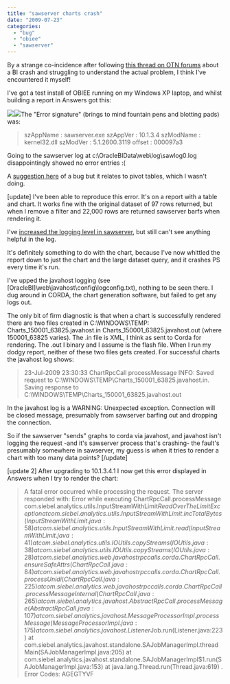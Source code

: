 ```yaml
---
title: "sawserver charts crash"
date: "2009-07-23"
categories: 
  - "bug"
  - "obiee"
  - "sawserver"
---
```


By a strange co-incidence after following [this thread on OTN forums](http://forums.oracle.com/forums/thread.jspa?threadID=931547&tstart=0) about a BI crash and struggling to understand the actual problem, I think I've encountered it myself!

I've got a test install of OBIEE running on my Windows XP laptop, and whilst building a report in Answers got this:

[![](/images/rnm1978/crash1.png)](http://2.bp.blogspot.com/_RCx_EVJpczQ/SmiDrEorbbI/AAAAAAAAGcg/OPGwTLXXg8k/s1600/crash1.png)[![](/images/rnm1978/crash2.png)](http://3.bp.blogspot.com/_RCx_EVJpczQ/SmiDrfJnsVI/AAAAAAAAGco/eWpXEVMu92g/s1600/crash2.png)The "Error signature" (brings to mind fountain pens and blotting pads) was:

> szAppName : sawserver.exe szAppVer : 10.1.3.4 szModName : kernel32.dll szModVer : 5.1.2600.3119 offset : 000097a3

Going to the sawserver log at c:\\OracleBIData\\web\\log\\sawlog0.log disappointingly showed no error entries :(

A [suggestion here](http://forums.oracle.com/forums/thread.jspa?messageID=3182076) of a bug but it relates to pivot tables, which I wasn't doing.

\[update\] I've been able to reproduce this error. It's on a report with a table and chart. It works fine with the original dataset of 97 rows returned, but when I remove a filter and 22,000 rows are returned sawserver barfs when rendering it.

I've [increased the logging level in sawserver](http://rnm1978.blogspot.com/2009/07/sawserver-logging-configuration.html), but still can't see anything helpful in the log.

It's definitely something to do with the chart, because I've now whittled the report down to just the chart and the large dataset query, and it crashes PS every time it's run.

I've upped the javahost logging (see \[OracleBI\]\\web\\javahost\\config\\logconfig.txt), nothing to be seen there. I dug around in CORDA, the chart generation software, but failed to get any logs out.

The only bit of firm diagnostic is that when a chart is successfully rendered there are two files created in C:\\WINDOWS\\TEMP: Charts\_150001\_63825.javahost.in Charts\_150001\_63825.javahost.out (where 150001\_63825 varies). The .in file is XML, I think as sent to Corda for rendering. The .out I binary and I assume is the flash file. When I run my dodgy report, neither of these two files gets created. For successful charts the javahost log shows:

> 23-Jul-2009 23:30:33 ChartRpcCall processMessage INFO: Saved request to C:\\WINDOWS\\TEMP\\Charts\_150001\_63825.javahost.in. Saving response to C:\\WINDOWS\\TEMP\\Charts\_150001\_63825.javahost.out

In the javahost log is a WARNING: Unexpected exception. Connection will be closed message, presumably from sawserver barfing out and dropping the connection.

So if the sawserver "sends" graphs to corda via javahost, and javahost isn't logging the request -and it's sawserver process that's crashing- the fault's presumably somewhere in sawserver, my guess is when it tries to render a chart with too many data points? \[/update\]

\[update 2\] After upgrading to 10.1.3.4.1 I now get this error displayed in Answers when I try to render the chart:

> A fatal error occurred while processing the request. The server responded with: Error while executing ChartRpcCall.processMessage com.siebel.analytics.utils.InputStreamWithLimit$ReadOverTheLimitException at com.siebel.analytics.utils.InputStreamWithLimit.incTotalBytes(InputStreamWithLimit.java:58) at com.siebel.analytics.utils.InputStreamWithLimit.read(InputStreamWithLimit.java:41) at com.siebel.analytics.utils.IOUtils.copyStreams(IOUtils.java:38) at com.siebel.analytics.utils.IOUtils.copyStreams(IOUtils.java:28) at com.siebel.analytics.web.javahostrpccalls.corda.ChartRpcCall.ensureSafeAttrs(ChartRpcCall.java:84) at com.siebel.analytics.web.javahostrpccalls.corda.ChartRpcCall.processUnidi(ChartRpcCall.java:225) at com.siebel.analytics.web.javahostrpccalls.corda.ChartRpcCall.processMessageInternal(ChartRpcCall.java:265) at com.siebel.analytics.javahost.AbstractRpcCall.processMessage(AbstractRpcCall.java:107) at com.siebel.analytics.javahost.MessageProcessorImpl.processMessage(MessageProcessorImpl.java:175) at com.siebel.analytics.javahost.Listener$Job.run(Listener.java:223) at com.siebel.analytics.javahost.standalone.SAJobManagerImpl.threadMain(SAJobManagerImpl.java:205) at com.siebel.analytics.javahost.standalone.SAJobManagerImpl$1.run(SAJobManagerImpl.java:153) at java.lang.Thread.run(Thread.java:619) . Error Codes: AGEGTYVF
